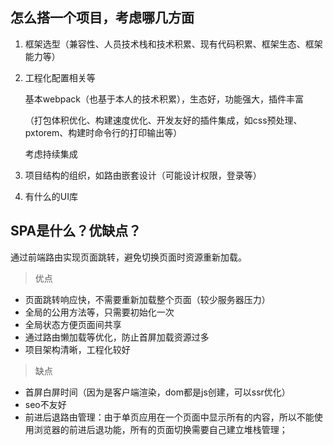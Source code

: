 ## 怎么搭一个项目，考虑哪几方面

1. 框架选型（兼容性、人员技术栈和技术积累、现有代码积累、框架生态、框架能力等）

2. 工程化配置相关等

   基本webpack（也基于本人的技术积累），生态好，功能强大，插件丰富

   （打包体积优化、构建速度优化、开发友好的插件集成，如css预处理、pxtorem、构建时命令行的打印输出等）

   考虑持续集成

3. 项目结构的组织，如路由嵌套设计（可能设计权限，登录等）

4. 有什么的UI库





## SPA是什么？优缺点？

通过前端路由实现页面跳转，避免切换页面时资源重新加载。

> 优点

- 页面跳转响应快，不需要重新加载整个页面（较少服务器压力）
- 全局的公用方法等，只需要初始化一次
- 全局状态方便页面间共享
- 通过路由懒加载等优化，防止首屏加载资源过多
- 项目架构清晰，工程化较好

> 缺点

- 首屏白屏时间（因为是客户端渲染，dom都是js创建，可以ssr优化）
- seo不友好
- 前进后退路由管理：由于单页应用在一个页面中显示所有的内容，所以不能使用浏览器的前进后退功能，所有的页面切换需要自己建立堆栈管理；

































































